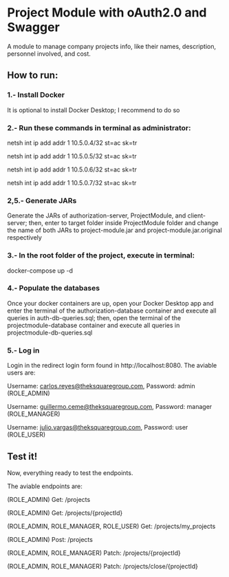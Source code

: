 # Project Module with oAuth2.0 and Swagger
A module to manage company projects info, like their names, description, personnel involved, and cost.

## How to run:

### 1.- Install Docker
It is optional to install Docker Desktop; I recommend to do so

### 2.- Run these commands in terminal as administrator:
netsh int ip add addr 1 10.5.0.4/32 st=ac sk=tr

netsh int ip add addr 1 10.5.0.5/32 st=ac sk=tr

netsh int ip add addr 1 10.5.0.6/32 st=ac sk=tr

netsh int ip add addr 1 10.5.0.7/32 st=ac sk=tr

### 2,5.- Generate JARs
Generate the JARs of authorization-server, ProjectModule, and client-server; then, enter to target folder inside ProjectModule folder and change the name of both JARs
to project-module.jar and project-module.jar.original respectively

### 3.- In the root folder of the project, execute in terminal:
docker-compose up -d

### 4.- Populate the databases
Once your docker containers are up, open your Docker Desktop app and 
enter the terminal of the authorization-database container and execute all queries in auth-db-queries.sql;
then, open the terminal of the projectmodule-database container and execute all queries in projectmodule-db-queries.sql

### 5.- Log in
Login in the redirect login form found in http://localhost:8080. The aviable users are:

Username: carlos.reyes@theksquaregroup.com, Password: admin (ROLE_ADMIN)

Username: guillermo.ceme@theksquaregroup.com, Password: manager (ROLE_MANAGER)

Username: julio.vargas@theksquaregroup.com, Password: user (ROLE_USER)

## Test it!
Now, everything ready to test the endpoints.

The aviable endpoints are:

(ROLE_ADMIN) Get: /projects

(ROLE_ADMIN) Get: /projects/{projectId}

(ROLE_ADMIN, ROLE_MANAGER, ROLE_USER) Get: /projects/my_projects

(ROLE_ADMIN) Post: /projects

(ROLE_ADMIN, ROLE_MANAGER) Patch: /projects/{projectId}

(ROLE_ADMIN, ROLE_MANAGER) Patch: /projects/close/{projectId}
